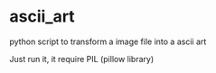 # ascii_art
python script to transform a image file into a ascii art

Just run it, it require PIL (pillow library)
